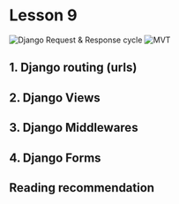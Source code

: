 # Lesson 9

![Django Request & Response cycle](https://i.redd.it/jksj10krs0s31.jpg)
![MVT](https://i.ibb.co/wMHkTNC/Screen-Shot-2022-02-05-at-22-01-31.png)

## 1. Django routing (urls)
## 2. Django Views
## 3. Django Middlewares
## 4. Django Forms
## Reading recommendation
